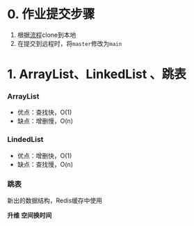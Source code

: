 # 0. 作业提交步骤
1. 根据[流程](https://shimo.im/docs/m5rtM8K8rNsjw5jk/read)clone到本地
2. 在提交到远程时，将`master`修改为`main`

# 1. ArrayList、LinkedList 、跳表
### ArrayList
- 优点：查找快，O(1)
- 缺点：增删慢，O(n)

### LindedList
- 优点：增删快，O(1)
- 缺点：查找慢，O(n)

### 跳表
新出的数据结构，Redis缓存中使用

**升维**
**空间换时间**
